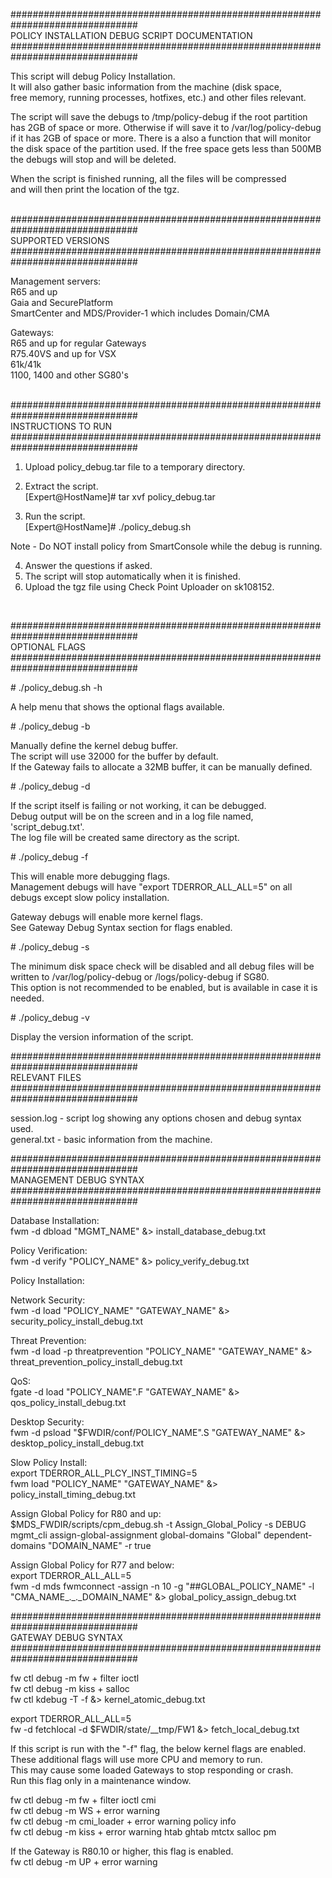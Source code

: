 ###############################################################################<br />
POLICY INSTALLATION DEBUG SCRIPT DOCUMENTATION
###############################################################################

This script will debug Policy Installation.<br />
It will also gather basic information from the machine (disk space,<br />
free memory, running processes, hotfixes, etc.) and other files relevant.<br />

The script will save the debugs to /tmp/policy-debug if the root partition<br />
has 2GB of space or more. Otherwise if will save it to /var/log/policy-debug<br />
if it has 2GB of space or more. There is a also a function that will monitor<br />
the disk space of the partition used. If the free space gets less than 500MB<br />
the debugs will stop and will be deleted.<br />

When the script is finished running, all the files will be compressed<br />
and will then print the location of the tgz.<br />
<br />

###############################################################################<br />
SUPPORTED VERSIONS
###############################################################################

Management servers:<br />
R65 and up<br />
Gaia and SecurePlatform<br />
SmartCenter and MDS/Provider-1 which includes Domain/CMA<br />

Gateways:<br />
R65 and up for regular Gateways<br />
R75.40VS and up for VSX<br />
61k/41k<br />
1100, 1400 and other SG80's<br />
<br />

###############################################################################<br />
INSTRUCTIONS TO RUN
###############################################################################

1. Upload policy_debug.tar file to a temporary directory.<br />

2. Extract the script.<br />
  [Expert@HostName]# tar xvf policy_debug.tar<br />

3. Run the script.<br />
  [Expert@HostName]# ./policy_debug.sh<br />

Note - Do NOT install policy from SmartConsole while the debug is running.

4. Answer the questions if asked.<br />
5. The script will stop automatically when it is finished.<br />
6. Upload the tgz file using Check Point Uploader on sk108152.<br />
<br />

###############################################################################<br />
OPTIONAL FLAGS
###############################################################################

\# ./policy_debug.sh -h

A help menu that shows the optional flags available.
<br />

\# ./policy_debug -b

Manually define the kernel debug buffer.<br />
The script will use 32000 for the buffer by default.<br />
If the Gateway fails to allocate a 32MB buffer, it can be manually defined.
<br />

\# ./policy_debug -d

If the script itself is failing or not working, it can be debugged.<br />
Debug output will be on the screen and in a log file named, 'script_debug.txt'.<br />
The log file will be created same directory as the script.
<br />

\# ./policy_debug -f

This will enable more debugging flags.<br />
Management debugs will have "export TDERROR_ALL_ALL=5" on all<br />
debugs except slow policy installation.

Gateway debugs will enable more kernel flags.<br />
See Gateway Debug Syntax section for flags enabled.
<br />

\# ./policy_debug -s

The minimum disk space check will be disabled and all debug files will be<br />
written to /var/log/policy-debug or /logs/policy-debug if SG80.<br />
This option is not recommended to be enabled, but is available in case it is needed.
<br />

\# ./policy_debug -v

Display the version information of the script.
<br />

###############################################################################<br />
RELEVANT FILES<br />
###############################################################################

session.log - script log showing any options chosen and debug syntax used.<br />
general.txt - basic information from the machine.
<br />

###############################################################################<br />
MANAGEMENT DEBUG SYNTAX
###############################################################################

Database Installation:<br />
fwm -d dbload "MGMT_NAME" &> install_database_debug.txt

Policy Verification:<br />
fwm -d verify "POLICY_NAME" &> policy_verify_debug.txt
<br />

Policy Installation:

Network Security:<br />
fwm -d load "POLICY_NAME" "GATEWAY_NAME" &> security_policy_install_debug.txt

Threat Prevention:<br />
fwm -d load -p threatprevention "POLICY_NAME" "GATEWAY_NAME" &> threat_prevention_policy_install_debug.txt

QoS:<br />
fgate -d load "POLICY_NAME".F "GATEWAY_NAME" &> qos_policy_install_debug.txt

Desktop Security:<br />
fwm -d psload "$FWDIR/conf/POLICY_NAME".S "GATEWAY_NAME" &> desktop_policy_install_debug.txt

Slow Policy Install:<br />
export TDERROR_ALL_PLCY_INST_TIMING=5<br />
fwm load "POLICY_NAME" "GATEWAY_NAME" &> policy_install_timing_debug.txt

Assign Global Policy for R80 and up:<br />
$MDS_FWDIR/scripts/cpm_debug.sh -t Assign_Global_Policy -s DEBUG<br />
mgmt_cli assign-global-assignment global-domains "Global" dependent-domains "DOMAIN_NAME" -r true

Assign Global Policy for R77 and below:<br />
export TDERROR_ALL_ALL=5<br />
fwm -d mds fwmconnect -assign -n 10 -g "##GLOBAL_POLICY_NAME" -l "CMA_NAME_._._DOMAIN_NAME" &> global_policy_assign_debug.txt
<br />

###############################################################################<br />
GATEWAY DEBUG SYNTAX
###############################################################################

fw ctl debug -m fw + filter ioctl<br />
fw ctl debug -m kiss + salloc<br />
fw ctl kdebug -T -f &> kernel_atomic_debug.txt

export TDERROR_ALL_ALL=5<br />
fw -d fetchlocal -d $FWDIR/state/__tmp/FW1 &> fetch_local_debug.txt

If this script is run with the "-f" flag, the below kernel flags are enabled.<br />
These additional flags will use more CPU and memory to run.<br />
This may cause some loaded Gateways to stop responding or crash.<br />
Run this flag only in a maintenance window.

fw ctl debug -m fw + filter ioctl cmi<br />
fw ctl debug -m WS + error warning<br />
fw ctl debug -m cmi_loader + error warning policy info<br />
fw ctl debug -m kiss + error warning htab ghtab mtctx salloc pm

If the Gateway is R80.10 or higher, this flag is enabled.<br />
fw ctl debug -m UP + error warning
